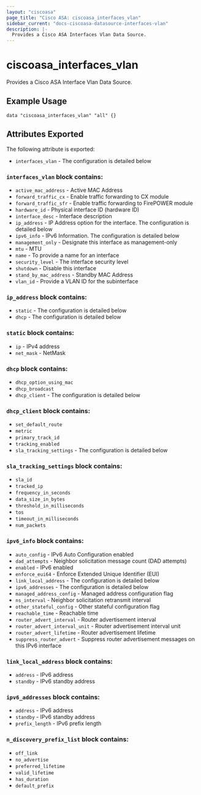 ```yaml
---
layout: "ciscoasa"
page_title: "Cisco ASA: ciscoasa_interfaces_vlan"
sidebar_current: "docs-ciscoasa-datasource-interfaces-vlan"
description: |-
  Provides a Cisco ASA Interfaces Vlan Data Source.
---
```


# ciscoasa_interfaces_vlan

Provides a Cisco ASA Interface Vlan Data Source.

## Example Usage

```hcl
data "ciscoasa_interfaces_vlan" "all" {}
```

## Attributes Exported

The following attribute is exported:

* `interfaces_vlan` - The configuration is detailed below

### `interfaces_vlan` block contains:

* `active_mac_address` - Active MAC Address
* `forward_traffic_cx` - Enable traffic forwarding to CX module
* `forward_traffic_sfr` - Enable traffic forwarding to FirePOWER module
* `hardware_id` - Physical interface ID (hardware ID)
* `interface_desc` - Interface description
* `ip_address` - IP Address option for the interface. The configuration is detailed below
* `ipv6_info` - IPv6 Information. The configuration is detailed below
* `management_only` - Designate this interface as management-only
* `mtu` - MTU
* `name` - To provide a name for an interface
* `security_level` - The interface security level
* `shutdown` - Disable this interface
* `stand_by_mac_address` - Standby MAC Address
* `vlan_id` - Provide a VLAN ID for the subinterface

### `ip_address` block contains:

* `static` - The configuration is detailed below
* `dhcp` - The configuration is detailed below

### `static` block contains:

* `ip` - IPv4 address
* `net_mask` - NetMask

### `dhcp` block contains:

* `dhcp_option_using_mac`
* `dhcp_broadcast`
* `dhcp_client` - The configuration is detailed below

### `dhcp_client` block contains:

* `set_default_route`
* `metric`
* `primary_track_id`
* `tracking_enabled`
* `sla_tracking_settings` - The configuration is detailed below

### `sla_tracking_settings` block contains:

* `sla_id`
* `tracked_ip`
* `frequency_in_seconds`
* `data_size_in_bytes`
* `threshold_in_milliseconds`
* `tos`
* `timeout_in_milliseconds`
* `num_packets`

### `ipv6_info` block contains:

* `auto_config` - IPv6 Auto Configuration enabled
* `dad_attempts` - Neighbor solicitation message count (DAD attempts)
* `enabled` - IPv6 enabled
* `enforce_eui64` - Enforce Extended Unique Identifier (EUI)
* `link_local_address` - The configuration is detailed below
* `ipv6_addresses` - The configuration is detailed below
* `managed_address_config` - Managed address configuration flag
* `ns_interval` - Neighbor solicitation retransmit interval
* `other_stateful_config` - Other stateful configuration flag
* `reachable_time` - Reachable time
* `router_advert_interval` - Router advertisement interval
* `router_advert_interval_unit` - Router advertisement interval unit
* `router_advert_lifetime` - Router advertisement lifetime
* `suppress_router_advert` - Suppress router advertisement messages on this IPv6 interface

### `link_local_address` block contains:

* `address` - IPv6 address
* `standby` - IPv6 standby address

### `ipv6_addresses` block contains:

* `address` - IPv6 address
* `standby` - IPv6 standby address
* `prefix_length` - IPv6 prefix length

### `n_discovery_prefix_list` block contains:

* `off_link`
* `no_advertise`
* `preferred_lifetime`
* `valid_lifetime`
* `has_duration`
* `default_prefix`